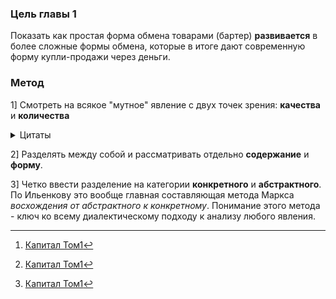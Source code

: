 ### Цель главы 1
 Показать как простая форма обмена товарами (бартер) **развивается** в более сложные формы обмена, которые в итоге дают современную форму купли-продажи через деньги.

### Метод
1] Смотреть на всякое "мутное" явление с двух точек зрения: **качества** и **количества** 

<details>
  <summary>Цитаты</summary>

>"Каждую полезную вещь ... можно рассматривать с двух точек зрения: со стороны качества и со стороны количества. "[^1]
>
>"Как потребительные стоимости товары различаются прежде всего качественно, как меновые стоимости они могут иметь лишь количественные различия"[^2]
>
>"если по отношению к потребительной стоимости товара имеет значение лишь качество содержащегося в нём труда, то по отношению к величине стоимости имеет значение лишь количество труда"[^3]
</details>


2] Разделять между собой и рассматривать отдельно **содержание** и **форму**.


3] Четко ввести разделение на категории **конкретного** и **абстрактного**. По Ильенкову это вообще главная составляющая метода Маркса *восхождения от абстрактного к конкретному*. Понимание этого метода - ключ ко всему диалектическому подходу к анализу любого явления.









[^1]: [Капитал Том1](https://www.esperanto.mv.ru/Marksismo/Kapital1/kapital1-01.html#p82:~:text=%D0%9A%D0%B0%D0%B6%D0%B4%D1%83%D1%8E%20%D0%BF%D0%BE%D0%BB%D0%B5%D0%B7%D0%BD%D1%83%D1%8E%20%D0%B2%D0%B5%D1%89%D1%8C%2C%20%D0%BA%D0%B0%D0%BA%2C%20%D0%BD%D0%B0%D0%BF%D1%80%D0%B8%D0%BC%D0%B5%D1%80%2C%20%D0%B6%D0%B5%D0%BB%D0%B5%D0%B7%D0%BE%2C%20%D0%B1%D1%83%D0%BC%D0%B0%D0%B3%D1%83%20%D0%B8%20%D1%82.%20%D0%B4.%2C%20%D0%BC%D0%BE%D0%B6%D0%BD%D0%BE%20%D1%80%D0%B0%D1%81%D1%81%D0%BC%D0%B0%D1%82%D1%80%D0%B8%D0%B2%D0%B0%D1%82%D1%8C%20%D1%81%20%D0%B4%D0%B2%D1%83%D1%85%20%D1%82%D0%BE%D1%87%D0%B5%D0%BA%20%D0%B7%D1%80%D0%B5%D0%BD%D0%B8%D1%8F%3A%20%D1%81%D0%BE%20%D1%81%D1%82%D0%BE%D1%80%D0%BE%D0%BD%D1%8B%20%D0%BA%D0%B0%D1%87%D0%B5%D1%81%D1%82%D0%B2%D0%B0%20%D0%B8%20%D1%81%D0%BE%20%D1%81%D1%82%D0%BE%D1%80%D0%BE%D0%BD%D1%8B%20%D0%BA%D0%BE%D0%BB%D0%B8%D1%87%D0%B5%D1%81%D1%82%D0%B2%D0%B0.)
[^2]: [Капитал Том1](https://www.esperanto.mv.ru/Marksismo/Kapital1/kapital1-01.html#p82:~:text=%D0%9A%D0%B0%D0%BA%20%D0%BF%D0%BE%D1%82%D1%80%D0%B5%D0%B1%D0%B8%D1%82%D0%B5%D0%BB%D1%8C%D0%BD%D1%8B%D0%B5%20%D1%81%D1%82%D0%BE%D0%B8%D0%BC%D0%BE%D1%81%D1%82%D0%B8%20%D1%82%D0%BE%D0%B2%D0%B0%D1%80%D1%8B%20%D1%80%D0%B0%D0%B7%D0%BB%D0%B8%D1%87%D0%B0%D1%8E%D1%82%D1%81%D1%8F%20%D0%BF%D1%80%D0%B5%D0%B6%D0%B4%D0%B5%20%D0%B2%D1%81%D0%B5%D0%B3%D0%BE%20%D0%BA%D0%B0%D1%87%D0%B5%D1%81%D1%82%D0%B2%D0%B5%D0%BD%D0%BD%D0%BE%2C%20%D0%BA%D0%B0%D0%BA%20%D0%BC%D0%B5%D0%BD%D0%BE%D0%B2%D1%8B%D0%B5%20%D1%81%D1%82%D0%BE%D0%B8%D0%BC%D0%BE%D1%81%D1%82%D0%B8%20%D0%BE%D0%BD%D0%B8%20%D0%BC%D0%BE%D0%B3%D1%83%D1%82%20%D0%B8%D0%BC%D0%B5%D1%82%D1%8C%20%D0%BB%D0%B8%D1%88%D1%8C%20%D0%BA%D0%BE%D0%BB%D0%B8%D1%87%D0%B5%D1%81%D1%82%D0%B2%D0%B5%D0%BD%D0%BD%D1%8B%D0%B5%20%D1%80%D0%B0%D0%B7%D0%BB%D0%B8%D1%87%D0%B8%D1%8F)
[^3]: [Капитал Том1](https://www.esperanto.mv.ru/Marksismo/Kapital1/kapital1-01.html#p82:~:text=%D0%B5%D1%81%D0%BB%D0%B8%20%D0%BF%D0%BE%20%D0%BE%D1%82%D0%BD%D0%BE%D1%88%D0%B5%D0%BD%D0%B8%D1%8E%20%D0%BA%20%D0%BF%D0%BE%D1%82%D1%80%D0%B5%D0%B1%D0%B8%D1%82%D0%B5%D0%BB%D1%8C%D0%BD%D0%BE%D0%B9%20%D1%81%D1%82%D0%BE%D0%B8%D0%BC%D0%BE%D1%81%D1%82%D0%B8%20%D1%82%D0%BE%D0%B2%D0%B0%D1%80%D0%B0%20%D0%B8%D0%BC%D0%B5%D0%B5%D1%82%20%D0%B7%D0%BD%D0%B0%D1%87%D0%B5%D0%BD%D0%B8%D0%B5%20%D0%BB%D0%B8%D1%88%D1%8C%20%D0%BA%D0%B0%D1%87%D0%B5%D1%81%D1%82%D0%B2%D0%BE%20%D1%81%D0%BE%D0%B4%D0%B5%D1%80%D0%B6%D0%B0%D1%89%D0%B5%D0%B3%D0%BE%D1%81%D1%8F%20%D0%B2%20%D0%BD%D1%91%D0%BC%20%D1%82%D1%80%D1%83%D0%B4%D0%B0%2C%20%D1%82%D0%BE%20%D0%BF%D0%BE%20%D0%BE%D1%82%D0%BD%D0%BE%D1%88%D0%B5%D0%BD%D0%B8%D1%8E%20%D0%BA%20%D0%B2%D0%B5%D0%BB%D0%B8%D1%87%D0%B8%D0%BD%D0%B5%20%D1%81%D1%82%D0%BE%D0%B8%D0%BC%D0%BE%D1%81%D1%82%D0%B8%20%D0%B8%D0%BC%D0%B5%D0%B5%D1%82%20%D0%B7%D0%BD%D0%B0%D1%87%D0%B5%D0%BD%D0%B8%D0%B5%20%D0%BB%D0%B8%D1%88%D1%8C%20%D0%BA%D0%BE%D0%BB%D0%B8%D1%87%D0%B5%D1%81%D1%82%D0%B2%D0%BE%20%D1%82%D1%80%D1%83%D0%B4%D0%B0)

